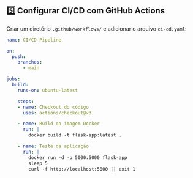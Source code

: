 ## **5️⃣ Configurar CI/CD com GitHub Actions**  
Criar um diretório `.github/workflows/` e adicionar o arquivo `ci-cd.yaml`:  

```yaml
name: CI/CD Pipeline

on:
  push:
    branches:
      - main

jobs:
  build:
    runs-on: ubuntu-latest

    steps:
    - name: Checkout do código
      uses: actions/checkout@v3

    - name: Build da imagem Docker
      run: |
        docker build -t flask-app:latest .

    - name: Teste da aplicação
      run: |
        docker run -d -p 5000:5000 flask-app
        sleep 5
        curl -f http://localhost:5000 || exit 1
```  
